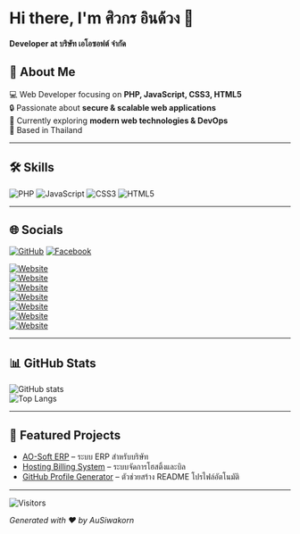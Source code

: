 # Hi there, I'm ศิวกร อินด้วง 👋

**Developer at บริษัท เอโอซอฟต์ จำกัด**

## 🚀 About Me
💻 Web Developer focusing on **PHP, JavaScript, CSS3, HTML5**  
🔒 Passionate about **secure & scalable web applications**  
🌱 Currently exploring **modern web technologies & DevOps**  
📍 Based in Thailand  

---

## 🛠 Skills
![PHP](https://img.shields.io/badge/-PHP-777BB4?style=flat-square&logo=php&logoColor=white)
![JavaScript](https://img.shields.io/badge/-JavaScript-F7DF1E?style=flat-square&logo=javascript&logoColor=black)
![CSS3](https://img.shields.io/badge/-CSS3-1572B6?style=flat-square&logo=css3&logoColor=white)
![HTML5](https://img.shields.io/badge/-HTML5-E34F26?style=flat-square&logo=html5&logoColor=white)

---

## 🌐 Socials
[![GitHub](https://img.shields.io/badge/-GitHub-181717?style=flat-square&logo=github&logoColor=white)](https://github.com/AuSiwakorn)
[![Facebook](https://img.shields.io/badge/Facebook-%231877F2.svg?logo=facebook&logoColor=white)](https://www.facebook.com/hamsteronline)

[![Website](https://img.shields.io/badge/🌐_AOSoft.co.th-4285F4?style=flat-square&logo=google-chrome&logoColor=white)](https://www.aosoft.co.th)  
[![Website](https://img.shields.io/badge/🌐_WebSiam.com-34A853?style=flat-square&logo=google-chrome&logoColor=white)](https://www.web-siam.com)  
[![Website](https://img.shields.io/badge/🌐_WebThai.com-F9AB00?style=flat-square&logo=google-chrome&logoColor=white)](https://www.web-thai.com)  
[![Website](https://img.shields.io/badge/🌐_SiamModify.com-FF5722?style=flat-square&logo=google-chrome&logoColor=white)](https://www.siammodify.com)  
[![Website](https://img.shields.io/badge/🌐_SiamApplication.com-8E24AA?style=flat-square&logo=google-chrome&logoColor=white)](https://www.siamapplication.com)  
[![Website](https://img.shields.io/badge/🌐_ThaiPocket.com-03A9F4?style=flat-square&logo=google-chrome&logoColor=white)](https://www.thaipocket.com)  
[![Website](https://img.shields.io/badge/🌐_Induang.com-607D8B?style=flat-square&logo=google-chrome&logoColor=white)](https://www.induang.com)  

---

## 📊 GitHub Stats  

![GitHub stats](https://github-readme-stats.vercel.app/api?username=AuSiwakorn&show_icons=true&theme=tokyonight&count_private=true)  
![Top Langs](https://github-readme-stats.vercel.app/api/top-langs/?username=AuSiwakorn&layout=compact&theme=tokyonight)

---

## 💼 Featured Projects  

- [AO-Soft ERP](https://github.com/AuSiwakorn/ao-soft-erp) – ระบบ ERP สำหรับบริษัท  
- [Hosting Billing System](https://github.com/AuSiwakorn/hosting-billing) – ระบบจัดการโฮสติ้งและบิล  
- [GitHub Profile Generator](https://github.com/AuSiwakorn/github-profile-generator) – ตัวช่วยสร้าง README โปรไฟล์อัตโนมัติ  

---

![Visitors](https://komarev.com/ghpvc/?username=AuSiwakorn&color=blue&style=flat-square)

*Generated with ❤️ by AuSiwakorn*
